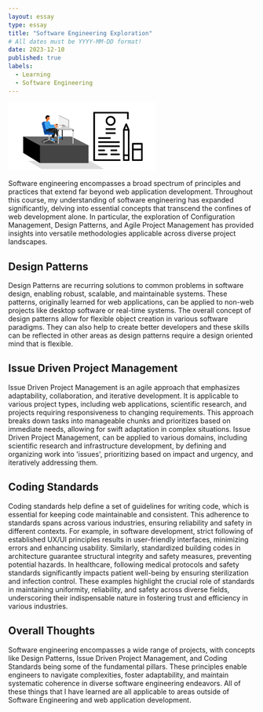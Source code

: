 ```yaml
---
layout: essay
type: essay
title: "Software Engineering Exploration"
# All dates must be YYYY-MM-DD format!
date: 2023-12-10
published: true
labels:
  - Learning
  - Software Engineering
---
```


<img width="300px" class="rounded float-start pe-4" src="/img/Tips-for-Developing-a-Strong-Software-Engineer-Portfolio-scaled.jpg">

Software engineering encompasses a broad spectrum of principles and practices that extend far beyond web application development. Throughout this course, my understanding of software engineering has expanded significantly, delving into essential concepts that transcend the confines of web development alone. In particular, the exploration of Configuration Management, Design Patterns, and Agile Project Management has provided insights into versatile methodologies applicable across diverse project landscapes.

## Design Patterns

Design Patterns are recurring solutions to common problems in software design, enabling robust, scalable, and maintainable systems. These patterns, originally learned for web applications, can be applied to non-web projects like desktop software or real-time systems. The overall concept of design patterns allow for flexible object creation in various software paradigms. They can also help to create better developers and these skills can be reflected in other areas as design patterns require a design oriented mind that is flexible.

## Issue Driven Project Management

Issue Driven Project Management is an agile approach that emphasizes adaptability, collaboration, and iterative development. It is applicable to various project types, including web applications, scientific research, and projects requiring responsiveness to changing requirements. This approach breaks down tasks into manageable chunks and prioritizes based on immediate needs, allowing for swift adaptation in complex situations. Issue Driven Project Management, can be applied to various domains, including scientific research and infrastructure development, by defining and organizing work into 'issues', prioritizing based on impact and urgency, and iteratively addressing them.

## Coding Standards

Coding standards help define a set of guidelines for writing code, which is essential for keeping code maintainable and consistent. This adherence to standards spans across various industries, ensuring reliability and safety in different contexts. For example, in software development, strict following of established UX/UI principles results in user-friendly interfaces, minimizing errors and enhancing usability. Similarly, standardized building codes in architecture guarantee structural integrity and safety measures, preventing potential hazards. In healthcare, following medical protocols and safety standards significantly impacts patient well-being by ensuring sterilization and infection control. These examples highlight the crucial role of standards in maintaining uniformity, reliability, and safety across diverse fields, underscoring their indispensable nature in fostering trust and efficiency in various industries.

## Overall Thoughts

Software engineering encompasses a wide range of projects, with concepts like Design Patterns, Issue Driven Project Management, and Coding Standards being some of the fundamental pillars. These principles enable engineers to navigate complexities, foster adaptability, and maintain systematic coherence in diverse software engineering endeavors. All of these things that I have learned are all applicable to areas outside of Software Engineering and web application development.